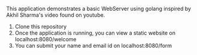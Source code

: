 This application demonstrates a basic WebServer using golang inspired by Akhil Sharma's video found on youtube. 
1) Clone this repository
2) Once the application is running, you can view a static website on localhost:8080/welcome
3) You can submit your name and email id on localhost:8080/form
   
